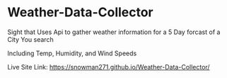 # Weather-Data-Collector
Sight that Uses Api to gather weather information for a 5 Day forcast of a City You search

Including Temp, Humidity, and Wind Speeds

Live Site Link: 
https://snowman271.github.io/Weather-Data-Collector/

